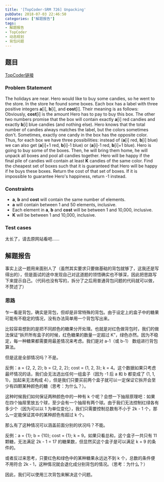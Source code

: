 ```yaml
---
title: '[TopCoder-SRM 726] Unpacking'
pubDate: 2018-07-03 22:46:50
categories: ["解题报告"]
tags: 
- 解题报告
- TopCoder
- 动态规划
- 背包问题
---
```


## 题目

[TopCoder链接](http://community.topcoder.com/stat?c=problem_statement&pm=14759)

### Problem Statement

The holidays are near. Hero would like to buy some candies, so he went to the store. In the store he found some boxes. Each box has a label with three positive integers **a**[i], **b**[i], and **cost**[i]. Their meaning is as follows: Obviously, **cost**[i] is the amount Hero has to pay to buy this box. The other two numbers promise that the box will contain exactly **a**[i] red candies and exactly **b**[i] blue candies (and nothing else). Hero knows that the total number of candies always matches the label, but the colors sometimes don't. Sometimes, exactly one candy in the box has the opposite color. Thus, for each box we have three possibilities: instead of (**a**[i] red, **b**[i] blue) we can also get (**a**[i]+1 red, **b**[i]-1 blue) or (**a**[i]-1 red, **b**[i]+1 blue). Hero is going to buy some of the boxes. Then, he will bring them home, he will unpack all boxes and pool all candies together. Hero will be happy if the final pile of candies will contain at least **K** candies of the same color. Find the cheapest set of boxes such that it is guaranteed that Hero will be happy if he buys these boxes. Return the cost of that set of boxes. If it is impossible to guarantee Hero's happiness, return -1 instead.


### Constraints

- **a**, **b** and **cost** will contain the same number of elements.
- **a** will contain between 1 and 50 elements, inclusive.
- Each element in **a**, **b** and **cost** will be between 1 and 10,000, inclusive.
- **K** will be between 1 and 10,000, inclusive.

### Test cases

太长了，请去原网站看吧……



## 解题报告

事实上这一题用来面别人了（虽然其实要求只要做基础的背包就够了，这我还是写得出的），但是面试的途中发现自己对这道题的领悟确实也不够深，因此把思路写下来提示自己。（代码也没有写的，拆分了之后用普通背包问题的代码就可以做，不赘述了）

### 思路

乍一看是背包，确实是背包，但却是非常特殊的背包。由于设定上的盒子中的糖果可能有不稳定的情况，没有办法简单用一个背包写出来。

比较容易想到的是把不同颜色的糖果分开处理。也就是对红色做背包时，我们的做法保证“拆开所有盒子的时候，红色糖果的数量一定超过 K”，绿色亦然。因为不稳定，每一种糖果都需要用最差情况来考虑。我们是对 a-1（或 b-1） 数组进行背包算法。

但是这是全部情况吗？不是。

反例：a = {2, 2, 2}; b = {2, 2, 2}; cost = {1, 2, 3}; k = 4。这个数据如果只考虑最坏情况的话，我们会无法选出任何一组盒子（因为 -1 后 a 和 b 都变成了 {1, 1, 1}，加起来无法构成 4），但是我们只要买前两个盒子就可以一定保证它拆开会至少有四颗某种颜色的糖（思考：为什么？）。

这种时候我们如何保证两种颜色中的一种有 k 个呢？会想一下抽屉原理吧：如果在四个抽屉里放五个球，至少会有一个抽屉有两个球。由于我们无法控制红绿各有多少个（因为可以以 1 为单位变化），我们只需要控制总数有不小于 2k - 1 个，那么一定能保证其中的某种颜色有超过 k 个。

那么有了这种情况可以涵盖前面分别的状况吗？不能。

反例：a = {1}; b = {10}; cost = {1}; k = 9。如果只看总和，这个盒子一共只有 11 颗糖，无法满足 2k - 1 = 17 的糖果数，但显然买这个盒子是可以满足 k = 9 的条件的。

或者反过来思考，只要红色和绿色中的某种糖果永远达不到 k 个，总数的条件便不用符合 2k - 1，这种情况就会退化成分别背包的情况。（思考：为什么？）

因此，我们可以使用三次背包来解决这个问题。
